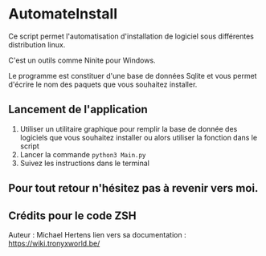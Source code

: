 # AutomateInstall
Ce script permet l'automatisation d'installation de logiciel sous différentes distribution linux.

C'est un outils comme Ninite pour Windows.

Le programme est constituer d'une base de données Sqlite et vous permet d'écrire le nom des paquets que vous souhaitez installer.

## Lancement de l'application
1) Utiliser un utilitaire graphique pour remplir la base de donnée des logiciels que vous souhaitez installer ou alors utiliser la fonction dans le script
2) Lancer la commande ```python3 Main.py```
3) Suivez les instructions dans le terminal
 


## Pour tout retour n'hésitez pas à revenir vers moi.

## Crédits pour le code ZSH
Auteur : Michael Hertens
lien vers sa documentation : https://wiki.tronyxworld.be/
